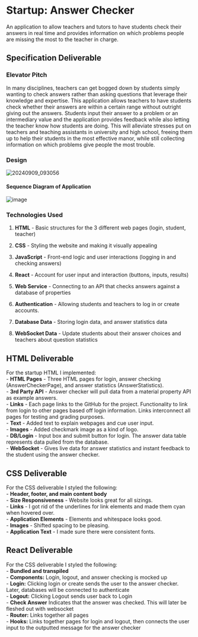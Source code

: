 # Startup: Answer Checker  
An application to allow teachers and tutors to have students check their answers in real time and provides information on which problems people are missing the most to the teacher in charge.  

## Specification Deliverable
### Elevator Pitch  
In many disciplines, teachers can get bogged down by students simply wanting to check answers rather than asking questions that leverage their knowledge and expertise. 
This application allows teachers to have students check whether their answers are within a certain range without outright giving out the answers. 
Students input their answer to a problem or an intermediary value and the application provides feedback while also letting the teacher know how students are doing. 
This will alleviate stresses put on teachers and teaching assistants in university and high school, freeing them up to help their students in the most effective manor, while still collecting information on which problems give people the most trouble.  
### Design  
![20240909_093056](https://github.com/user-attachments/assets/397c03c3-264c-4d96-8ea1-40451ffab163)  
#### Sequence Diagram of Application  
![image](https://github.com/user-attachments/assets/fb5456d0-5224-4e52-ae2a-5717362f147c)  

### Technologies Used

1. **HTML** - Basic structures for the 3 different web pages (login, student, teacher)  

2. **CSS** - Styling the website and making it visually appealing  

3. **JavaScript** - Front-end logic and user interactions (logging in and checking answers)  

4. **React** - Account for user input and interaction (buttons, inputs, results)  

5. **Web Service** - Connecting to an API that checks answers against a database of properties  

6. **Authentication** - Allowing students and teachers to log in or create accounts.  

7. **Database Data** - Storing login data, and answer statistics data  

8. **WebSocket Data** - Update students about their answer choices and teachers about question statistics


## HTML Deliverable  
For the startup HTML I implemented:  
	- **HTML Pages** - Three HTML pages for login, answer checking (AnswerCheckerPage), and answer statistics (AnswerStatistics).  
	- **3rd Party API** - Answer checker will pull data from a material property API as example answers.  
	- **Links** - Each page links to the GitHub for the project. Functionality to link from login to other pages based off login information. Links interconnect all pages for testing and grading purposes.   
	- **Text** - Added text to explain webpages and cue user input.  
	- **Images** - Added checkmark image as a kind of logo.  
	- **DB/Login** - Input box and submit button for login. The answer data table represents data pulled from the database.  
	- **WebSocket** - Gives live data for answer statistics and instant feedback to the student using the answer checker.  

## CSS Deliverable  
For the CSS deliverable I styled the following:  
	- **Header, footer, and main content body**  
	- **Size Responsiveness** - Website looks great for all sizings.    
	- **Links** - I got rid of the underlines for link elements and made them cyan when hovered over.     
	- **Application Elements** - Elements and whitespace looks good.    
	- **Images** - Shifted spacing to be pleasing.  
	- **Application Text** - I made sure there were consistent fonts.  

## React Deliverable  
For the CSS deliverable I styled the following:  
	- **Bundled and transpiled**  
	- **Components:** Login, logout, and answer checking is mocked up  
		- **Login:** Clicking login or create sends the user to the answer checker. Later, databases will be connected to authenticate     
		- **Logout:** Clicking Logout sends user back to Login    
		- **Check Answer** Indicates that the answer was checked. This will later be fleshed out with websocket  
	- **Router:** Links together all pages  
	- **Hooks:** Links together pages for login and logout, then connects the user input to the outputted message for the answer checker
